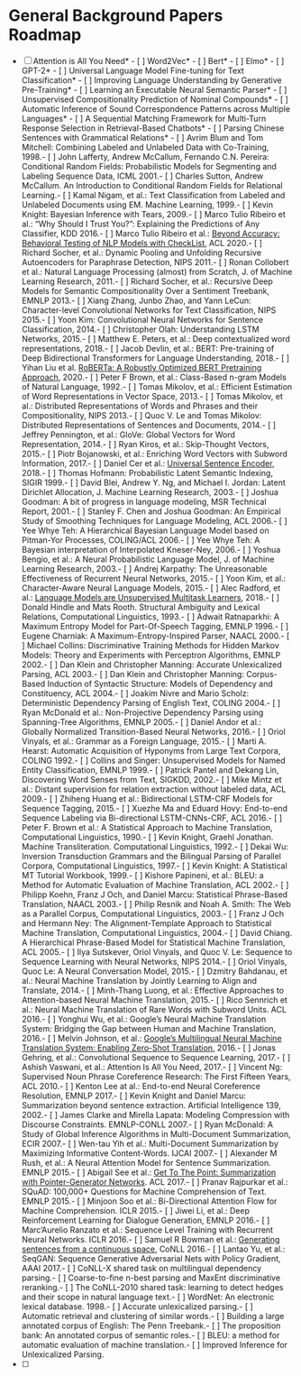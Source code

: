 # General Background Papers Roadmap
* [ ]  Attention is All You Need*  - [ ]  Word2Vec*  - [ ]  Bert*  - [ ]  Elmo*  - [ ]  GPT-2*  - [ ]  Universal Language Model Fine-tuning for Text Classification*  - [ ]  Improving Language Understanding by Generative Pre-Training*  - [ ]  Learning an Executable Neural Semantic Parser*  - [ ]  Unsupervised Compositionality Prediction of Nominal Compounds*  - [ ]  Automatic Inference of Sound Correspondence Patterns across Multiple Languages*  - [ ]  A Sequential Matching Framework for Multi-Turn Response Selection in Retrieval-Based Chatbots*  - [ ]  Parsing Chinese Sentences with Grammatical Relations*  - [ ]  Avrim Blum and Tom Mitchell: Combining Labeled and Unlabeled Data with Co-Training, 1998.- [ ]  John Lafferty, Andrew McCallum, Fernando C.N. Pereira: Conditional Random Fields: Probabilistic Models for Segmenting and Labeling Sequence Data, ICML 2001.- [ ]  Charles Sutton, Andrew McCallum. An Introduction to Conditional Random Fields for Relational Learning.- [ ]  Kamal Nigam, et al.: Text Classification from Labeled and Unlabeled Documents using EM. Machine Learning, 1999.- [ ]  Kevin Knight: Bayesian Inference with Tears, 2009.- [ ]  Marco Tulio Ribeiro et al.: “Why Should I Trust You?”: Explaining the Predictions of Any Classifier, KDD 2016.- [ ]  Marco Tulio Ribeiro et al.: [Beyond Accuracy: Behavioral Testing of NLP Models with CheckList](https://www.aclweb.org/anthology/2020.acl-main.442/), ACL 2020.- [ ]  Richard Socher, et al.: Dynamic Pooling and Unfolding Recursive Autoencoders for Paraphrase Detection, NIPS 2011.- [ ]  Ronan Collobert et al.: Natural Language Processing (almost) from Scratch, J. of Machine Learning Research, 2011.- [ ]  Richard Socher, et al.: Recursive Deep Models for Semantic Compositionality Over a Sentiment Treebank, EMNLP 2013.- [ ]  Xiang Zhang, Junbo Zhao, and Yann LeCun: Character-level Convolutional Networks for Text Classification, NIPS 2015.- [ ]  Yoon Kim: Convolutional Neural Networks for Sentence Classification, 2014.- [ ]  Christopher Olah: Understanding LSTM Networks, 2015.- [ ]  Matthew E. Peters, et al.: Deep contextualized word representations, 2018.- [ ]  Jacob Devlin, et al.: BERT: Pre-training of Deep Bidirectional Transformers for Language Understanding, 2018.- [ ]  Yihan Liu et al. [RoBERTa: A Robustly Optimized BERT Pretraining Approach](https://arxiv.org/abs/1907.11692), 2020.- [ ]  Peter F Brown, et al.: Class-Based n-gram Models of Natural Language, 1992.- [ ]  Tomas Mikolov, et al.: Efficient Estimation of Word Representations in Vector Space, 2013.- [ ]  Tomas Mikolov, et al.: Distributed Representations of Words and Phrases and their Compositionality, NIPS 2013.- [ ]  Quoc V. Le and Tomas Mikolov: Distributed Representations of Sentences and Documents, 2014.- [ ]  Jeffrey Pennington, et al.: GloVe: Global Vectors for Word Representation, 2014.- [ ]  Ryan Kiros, et al.: Skip-Thought Vectors, 2015.- [ ]  Piotr Bojanowski, et al.: Enriching Word Vectors with Subword Information, 2017.- [ ]  Daniel Cer et al.: [Universal Sentence Encoder](https://arxiv.org/abs/1803.11175), 2018.- [ ]  Thomas Hofmann: Probabilistic Latent Semantic Indexing, SIGIR 1999.- [ ]  David Blei, Andrew Y. Ng, and Michael I. Jordan: Latent Dirichlet Allocation, J. Machine Learning Research, 2003.- [ ]  Joshua Goodman: A bit of progress in language modeling, MSR Technical Report, 2001.- [ ]  Stanley F. Chen and Joshua Goodman: An Empirical Study of Smoothing Techniques for Language Modeling, ACL 2006.- [ ]  Yee Whye Teh: A Hierarchical Bayesian Language Model based on Pitman-Yor Processes, COLING/ACL 2006.- [ ]  Yee Whye Teh: A Bayesian interpretation of Interpolated Kneser-Ney, 2006.- [ ]  Yoshua Bengio, et al.: A Neural Probabilistic Language Model, J. of Machine Learning Research, 2003.- [ ]  Andrej Karpathy: The Unreasonable Effectiveness of Recurrent Neural Networks, 2015.- [ ]  Yoon Kim, et al.: Character-Aware Neural Language Models, 2015.- [ ]  Alec Radford, et al.: [Language Models are Unsupervised Multitask Learners](https://d4mucfpksywv.cloudfront.net/better-language-models/language_models_are_unsupervised_multitask_learners.pdf), 2018.- [ ]  Donald Hindle and Mats Rooth. Structural Ambiguity and Lexical Relations, Computational Linguistics, 1993.- [ ]  Adwait Ratnaparkhi: A Maximum Entropy Model for Part-Of-Speech Tagging, EMNLP 1996.- [ ]  Eugene Charniak: A Maximum-Entropy-Inspired Parser, NAACL 2000.- [ ]  Michael Collins: Discriminative Training Methods for Hidden Markov Models: Theory and Experiments with Perceptron Algorithms, EMNLP 2002.- [ ]  Dan Klein and Christopher Manning: Accurate Unlexicalized Parsing, ACL 2003.- [ ]  Dan Klein and Christopher Manning: Corpus-Based Induction of Syntactic Structure: Models of Dependency and Constituency, ACL 2004.- [ ]  Joakim Nivre and Mario Scholz: Deterministic Dependency Parsing of English Text, COLING 2004.- [ ]  Ryan McDonald et al.: Non-Projective Dependency Parsing using Spanning-Tree Algorithms, EMNLP 2005.- [ ]  Daniel Andor et al.: Globally Normalized Transition-Based Neural Networks, 2016.- [ ]  Oriol Vinyals, et al.: Grammar as a Foreign Language, 2015.- [ ]  Marti A. Hearst: Automatic Acquisition of Hyponyms from Large Text Corpora, COLING 1992.- [ ]  Collins and Singer: Unsupervised Models for Named Entity Classification, EMNLP 1999.- [ ]  Patrick Pantel and Dekang Lin, Discovering Word Senses from Text, SIGKDD, 2002.- [ ]  Mike Mintz et al.: Distant supervision for relation extraction without labeled data, ACL 2009.- [ ]  Zhiheng Huang et al.: Bidirectional LSTM-CRF Models for Sequence Tagging, 2015.- [ ]  Xuezhe Ma and Eduard Hovy: End-to-end Sequence Labeling via Bi-directional LSTM-CNNs-CRF, ACL 2016.- [ ]  Peter F. Brown et al.: A Statistical Approach to Machine Translation, Computational Linguistics, 1990.- [ ]  Kevin Knight, Graehl Jonathan. Machine Transliteration. Computational Linguistics, 1992.- [ ]  Dekai Wu: Inversion Transduction Grammars and the Bilingual Parsing of Parallel Corpora, Computational Linguistics, 1997.- [ ]  Kevin Knight: A Statistical MT Tutorial Workbook, 1999.- [ ]  Kishore Papineni, et al.: BLEU: a Method for Automatic Evaluation of Machine Translation, ACL 2002.- [ ]  Philipp Koehn, Franz J Och, and Daniel Marcu: Statistical Phrase-Based Translation, NAACL 2003.- [ ]  Philip Resnik and Noah A. Smith: The Web as a Parallel Corpus, Computational Linguistics, 2003.- [ ]  Franz J Och and Hermann Ney: The Alignment-Template Approach to Statistical Machine Translation, Computational Linguistics, 2004.- [ ]  David Chiang. A Hierarchical Phrase-Based Model for Statistical Machine Translation, ACL 2005.- [ ]  Ilya Sutskever, Oriol Vinyals, and Quoc V. Le: Sequence to Sequence Learning with Neural Networks, NIPS 2014.- [ ]  Oriol Vinyals, Quoc Le: A Neural Conversation Model, 2015.- [ ]  Dzmitry Bahdanau, et al.: Neural Machine Translation by Jointly Learning to Align and Translate, 2014.- [ ]  Minh-Thang Luong, et al.: Effective Approaches to Attention-based Neural Machine Translation, 2015.- [ ]  Rico Sennrich et al.: Neural Machine Translation of Rare Words with Subword Units. ACL 2016.- [ ]  Yonghui Wu, et al.: Google’s Neural Machine Translation System: Bridging the Gap between Human and Machine Translation, 2016.- [ ]  Melvin Johnson, et al.: [Google’s Multilingual Neural Machine Translation System: Enabling Zero-Shot Translation](https://arxiv.org/abs/1611.04558), 2016.- [ ]  Jonas Gehring, et al.: Convolutional Sequence to Sequence Learning, 2017.- [ ]  Ashish Vaswani, et al.: Attention Is All You Need, 2017.- [ ]  Vincent Ng: Supervised Noun Phrase Coreference Research: The First Fifteen Years, ACL 2010.- [ ]  Kenton Lee at al.: End-to-end Neural Coreference Resolution, EMNLP 2017.- [ ]  Kevin Knight and Daniel Marcu: Summarization beyond sentence extraction. Artificial Intelligence 139, 2002.- [ ]  James Clarke and Mirella Lapata: Modeling Compression with Discourse Constraints. EMNLP-CONLL 2007.- [ ]  Ryan McDonald: A Study of Global Inference Algorithms in Multi-Document Summarization, ECIR 2007.- [ ]  Wen-tau Yih et al.: Multi-Document Summarization by Maximizing Informative Content-Words. IJCAI 2007.- [ ]  Alexander M Rush, et al.: A Neural Attention Model for Sentence Summarization. EMNLP 2015.- [ ]  Abigail See et al.: [Get To The Point: Summarization with Pointer-Generator Networks](https://www.aclweb.org/anthology/P17-1099/). ACL 2017.- [ ]  Pranav Rajpurkar et al.: SQuAD: 100,000+ Questions for Machine Comprehension of Text. EMNLP 2015.- [ ]  Minjoon Soo et al.: Bi-Directional Attention Flow for Machine Comprehension. ICLR 2015.- [ ]  Jiwei Li, et al.: Deep Reinforcement Learning for Dialogue Generation, EMNLP 2016.- [ ]  Marc’Aurelio Ranzato et al.: Sequence Level Training with Recurrent Neural Networks. ICLR 2016.- [ ]  Samuel R Bowman et al.: [Generating sentences from a continuous space](https://www.aclweb.org/anthology/K16-1002/), CoNLL 2016.- [ ]  Lantao Yu, et al.: SeqGAN: Sequence Generative Adversarial Nets with Policy Gradient, AAAI 2017.- [ ]  CoNLL-X shared task on multilingual dependency parsing.- [ ]  Coarse-to-fine n-best parsing and MaxEnt discriminative reranking.- [ ]  The CoNLL-2010 shared task: learning to detect hedges and their scope in natural language text.- [ ]  WordNet: An electronic lexical database. 1998.- [ ]  Accurate unlexicalized parsing.- [ ]  Automatic retrieval and clustering of similar words.- [ ]  Building a large annotated corpus of English: The Penn Treebank.- [ ]  The proposition bank: An annotated corpus of semantic roles.- [ ]  BLEU: a method for automatic evaluation of machine translation.- [ ]  Improved Inference for Unlexicalized Parsing.
* [ ]